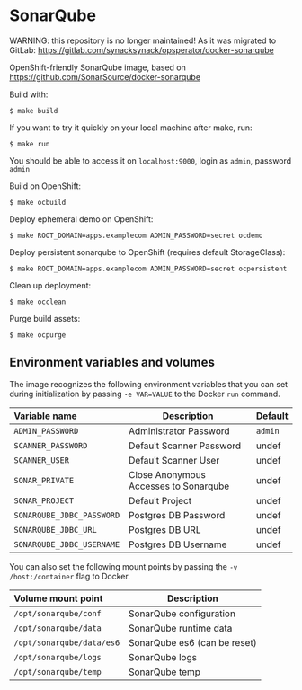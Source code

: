 # SonarQube

WARNING: this repository is no longer maintained! As it was migrated to GitLab:
https://gitlab.com/synacksynack/opsperator/docker-sonarqube

OpenShift-friendly SonarQube image, based on
https://github.com/SonarSource/docker-sonarqube

Build with:
```
$ make build
```

If you want to try it quickly on your local machine after make, run:
```
$ make run
```

You should be able to access it on `localhost:9000`, login as `admin`, password
`admin`

Build on OpenShift:
```
$ make ocbuild
```

Deploy ephemeral demo on OpenShift:
```
$ make ROOT_DOMAIN=apps.examplecom ADMIN_PASSWORD=secret ocdemo
```

Deploy persistent sonarqube to OpenShift (requires default StorageClass):
```
$ make ROOT_DOMAIN=apps.examplecom ADMIN_PASSWORD=secret ocpersistent
```

Clean up deployment:
```
$ make occlean
```

Purge build assets:
```
$ make ocpurge
```

Environment variables and volumes
----------------------------------

The image recognizes the following environment variables that you can set during
initialization by passing `-e VAR=VALUE` to the Docker `run` command.

|    Variable name            |    Description                          | Default      |
| :-------------------------- | --------------------------------------- | ------------ |
|  `ADMIN_PASSWORD`           | Administrator Password                  | `admin`      |
|  `SCANNER_PASSWORD`         | Default Scanner Password                | undef        |
|  `SCANNER_USER`             | Default Scanner User                    | undef        |
|  `SONAR_PRIVATE`            | Close Anonymous Accesses to Sonarqube   | undef        |
|  `SONAR_PROJECT`            | Default Project                         | undef        |
|  `SONARQUBE_JDBC_PASSWORD`  | Postgres DB Password                    | undef        |
|  `SONARQUBE_JDBC_URL`       | Postgres DB URL                         | undef        |
|  `SONARQUBE_JDBC_USERNAME`  | Postgres DB Username                    | undef        |

You can also set the following mount points by passing the
`-v /host:/container` flag to Docker.

|  Volume mount point        | Description                  |
| :------------------------- | ---------------------------- |
|  `/opt/sonarqube/conf`     | SonarQube configuration      |
|  `/opt/sonarqube/data`     | SonarQube runtime data       |
|  `/opt/sonarqube/data/es6` | SonarQube es6 (can be reset) |
|  `/opt/sonarqube/logs`     | SonarQube logs               |
|  `/opt/sonarqube/temp`     | SonarQube temp               |
